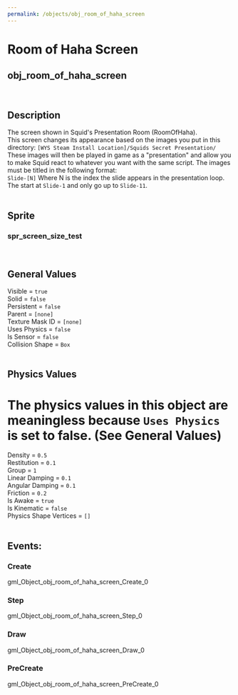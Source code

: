 ```yaml
---
permalink: /objects/obj_room_of_haha_screen
---
```

# Room of Haha Screen  
## obj_room_of_haha_screen  
&nbsp;  
## Description  
The screen shown in Squid's Presentation Room (RoomOfHaha).  
This screen changes its appearance based on the images you put in this directory:
`[WYS Steam Install Location]/Squids Secret Presentation/`  
These images will then be played in game as a "presentation" and allow you to make Squid react to whatever you want with the same script. 
The images must be titled in the following format:  
`Slide-[N]` Where N is the index the slide appears in the presentation loop.
The start at `Slide-1` and only go up to `Slide-11`.  
&nbsp;  
## Sprite  
### spr_screen_size_test  
&nbsp;  
## General Values  
Visible = `true`  
Solid = `false`  
Persistent = `false`  
Parent = `[none]`  
Texture Mask ID = `[none]`  
Uses Physics = `false`  
Is Sensor = `false`  
Collision Shape = `Box`  
&nbsp;
## Physics Values
# The physics values in this object are meaningless because `Uses Physics` is set to false. (See General Values)
Density = `0.5`  
Restitution = `0.1`  
Group = `1`  
Linear Damping = `0.1`  
Angular Damping = `0.1`  
Friction = `0.2`  
Is Awake = `true`  
Is Kinematic = `false`  
Physics Shape Vertices = `[]`  
&nbsp;
## Events:  
### Create  
gml_Object_obj_room_of_haha_screen_Create_0  
### Step
gml_Object_obj_room_of_haha_screen_Step_0  
### Draw
gml_Object_obj_room_of_haha_screen_Draw_0  
### PreCreate
gml_Object_obj_room_of_haha_screen_PreCreate_0  

  
